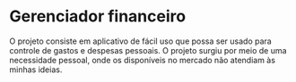 # Gerenciador financeiro
 O projeto consiste em aplicativo de fácil uso que possa ser usado para controle de gastos e despesas pessoais. O projeto surgiu por meio de uma necessidade pessoal,
 onde os disponíveis no mercado não atendiam às minhas ideias. 
